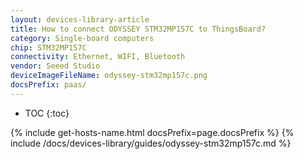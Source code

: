 ```yaml
---
layout: devices-library-article
title: How to connect ODYSSEY STM32MP157C to ThingsBoard?
category: Single-board computers
chip: STM32MP157C
connectivity: Ethernet, WIFI, Bluetooth
vendor: Seeed Studio
deviceImageFileName: odyssey-stm32mp157c.png
docsPrefix: paas/
---
```



* TOC
{:toc}

{% include get-hosts-name.html docsPrefix=page.docsPrefix %}
{% include /docs/devices-library/guides/odyssey-stm32mp157c.md %}